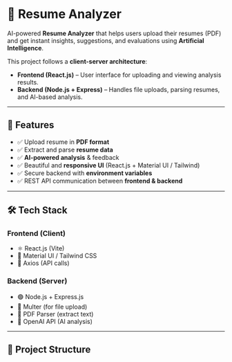 # 📄 Resume Analyzer

AI-powered **Resume Analyzer** that helps users upload their resumes (PDF) and get instant insights, suggestions, and evaluations using **Artificial Intelligence**.

This project follows a **client-server architecture**:

- **Frontend (React.js)** – User interface for uploading and viewing analysis results.  
- **Backend (Node.js + Express)** – Handles file uploads, parsing resumes, and AI-based analysis.

---

## 🚀 Features

- ✅ Upload resume in **PDF format**
- ✅ Extract and parse **resume data**
- ✅ **AI-powered analysis** & feedback
- ✅ Beautiful and **responsive UI** (React.js + Material UI / Tailwind)
- ✅ Secure backend with **environment variables**
- ✅ REST API communication between **frontend & backend**

---

## 🛠️ Tech Stack

### Frontend (Client)
- ⚛️ React.js (Vite)  
- 🎨 Material UI / Tailwind CSS  
- 🔄 Axios (API calls)  

### Backend (Server)
- 🟢 Node.js + Express.js  
- 📂 Multer (for file upload)  
- 📑 PDF Parser (extract text)  
- 🤖 OpenAI API (AI analysis)  

---

## 📂 Project Structure

